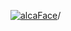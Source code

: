 [![alcaFace](https://camo.githubusercontent.com/2ee094c4af74cb0ec2e19388fccfb809837623e3/68747470733a2f2f7374617469632d63646e2e6a74766e772e6e65742f656d6f7469636f6e732f76312f3332383632362f312e30)](https://twitch.tv/Alca)/

<!--
# My "Popular" CodePens

<table>
	<tr>
		<th></th>
		<th>Title</th>
		<th>Last updated</th>
	</tr>
	<tr>
		<td><a href="https://codepen.io/Alca/pen/WNJaRZx" rel="nofollow"><img src="https://codepen.io/alca/pen/WNJaRZx/image/default.png" width="100" height="56.25"></a></td>
		<td><a href="https://codepen.io/Alca/pen/WNJaRZx" rel="nofollow">A Pen by Jacob Foster</a></td>
		<td>Oct 8, 2022</td>
	</tr>
	<tr>
		<td><a href="https://codepen.io/Alca/pen/WNJKPgQ" rel="nofollow"><img src="https://codepen.io/alca/pen/WNJKPgQ/image/default.png" width="100" height="56.25"></a></td>
		<td><a href="https://codepen.io/Alca/pen/WNJKPgQ" rel="nofollow">A Pen by Jacob Foster</a></td>
		<td>Oct 6, 2022</td>
	</tr>
	<tr>
		<td><a href="https://codepen.io/Alca/pen/GRdBZWe" rel="nofollow"><img src="https://codepen.io/alca/pen/GRdBZWe/image/default.png" width="100" height="56.25"></a></td>
		<td><a href="https://codepen.io/Alca/pen/GRdBZWe" rel="nofollow">A Pen by Jacob Foster</a></td>
		<td>Oct 6, 2022</td>
	</tr>
	<tr>
		<td><a href="https://codepen.io/Alca/pen/vYjjbqO" rel="nofollow"><img src="https://codepen.io/alca/pen/vYjjbqO/image/default.png" width="100" height="56.25"></a></td>
		<td><a href="https://codepen.io/Alca/pen/vYjjbqO" rel="nofollow">A Pen by Jacob Foster</a></td>
		<td>Oct 6, 2022</td>
	</tr>
	<tr>
		<td><a href="https://codepen.io/Alca/pen/oNddvYV" rel="nofollow"><img src="https://codepen.io/alca/pen/oNddvYV/image/default.png" width="100" height="56.25"></a></td>
		<td><a href="https://codepen.io/Alca/pen/oNddvYV" rel="nofollow">Simple Cube Example</a></td>
		<td>Oct 4, 2022</td>
	</tr>
	<tr>
		<td><a href="https://codepen.io/Alca/pen/BaxJbbg" rel="nofollow"><img src="https://codepen.io/alca/pen/BaxJbbg/image/default.png" width="100" height="56.25"></a></td>
		<td><a href="https://codepen.io/Alca/pen/BaxJbbg" rel="nofollow">A Pen by Jacob Foster</a></td>
		<td>Sep 28, 2022</td>
	</tr>
	<tr>
		<td><a href="https://codepen.io/Alca/pen/YzLYxWM" rel="nofollow"><img src="https://codepen.io/alca/pen/YzLYxWM/image/default.png" width="100" height="56.25"></a></td>
		<td><a href="https://codepen.io/Alca/pen/YzLYxWM" rel="nofollow">A Pen by Jacob Foster</a></td>
		<td>Sep 27, 2022</td>
	</tr>
	<tr>
		<td><a href="https://codepen.io/Alca/pen/xxjpqYm" rel="nofollow"><img src="https://codepen.io/alca/pen/xxjpqYm/image/default.png" width="100" height="56.25"></a></td>
		<td><a href="https://codepen.io/Alca/pen/xxjpqYm" rel="nofollow">A Pen by Jacob Foster</a></td>
		<td>Sep 27, 2022</td>
	</tr>
	<tr>
		<td><a href="https://codepen.io/Alca/pen/gOzoMqJ" rel="nofollow"><img src="https://codepen.io/alca/pen/gOzoMqJ/image/default.png" width="100" height="56.25"></a></td>
		<td><a href="https://codepen.io/Alca/pen/gOzoMqJ" rel="nofollow">A Pen by Jacob Foster</a></td>
		<td>Sep 27, 2022</td>
	</tr>
	<tr>
		<td><a href="https://codepen.io/Alca/pen/BaxwGJy" rel="nofollow"><img src="https://codepen.io/alca/pen/BaxwGJy/image/default.png" width="100" height="56.25"></a></td>
		<td><a href="https://codepen.io/Alca/pen/BaxwGJy" rel="nofollow">A Pen by Jacob Foster</a></td>
		<td>Sep 24, 2022</td>
	</tr>
</table>

---

###### Last updated: Tue, 11 Oct 2022 05:27:42 GMT
-->

